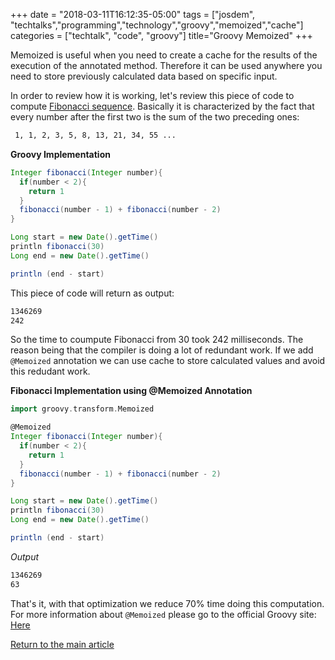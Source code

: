 +++
date = "2018-03-11T16:12:35-05:00"
tags = ["josdem", "techtalks","programming","technology","groovy","memoized","cache"]
categories = ["techtalk", "code", "groovy"]
title="Groovy Memoized"
+++

Memoized is useful when you need to create a cache for the results of the execution of the annotated method. Therefore it can be used anywhere you need to store previously calculated data based on specific input.

In order to review how it is working, let's review this piece of code to compute [Fibonacci sequence](https://en.wikipedia.org/wiki/Fibonacci_number). Basically it is characterized by the fact that every number after the first two is the sum of the two preceding ones:

```bash
 1, 1, 2, 3, 5, 8, 13, 21, 34, 55 ...
```

**Groovy Implementation**

```groovy
Integer fibonacci(Integer number){
  if(number < 2){
    return 1
  }
  fibonacci(number - 1) + fibonacci(number - 2)
}

Long start = new Date().getTime()
println fibonacci(30)
Long end = new Date().getTime()

println (end - start)
```

This piece of code will return as output:

```bash
1346269
242
```

So the time to coumpute Fibonacci from 30 took 242 milliseconds. The reason being that the compiler is doing a lot of redundant work. If we add `@Memoized` annotation we can use cache to store calculated values and avoid this redudant work.

**Fibonacci Implementation using @Memoized Annotation**

```groovy
import groovy.transform.Memoized

@Memoized
Integer fibonacci(Integer number){
  if(number < 2){
    return 1
  }
  fibonacci(number - 1) + fibonacci(number - 2)
}

Long start = new Date().getTime()
println fibonacci(30)
Long end = new Date().getTime()

println (end - start)
```

*Output*

```bash
1346269
63
```

That's it, with that optimization we reduce 70% time doing this computation. For more information about `@Memoized` please go to the official Groovy site: [Here](http://docs.groovy-lang.org/2.4.9/html/gapi/groovy/transform/Memoized.html)

[Return to the main article](/techtalk/groovy)
